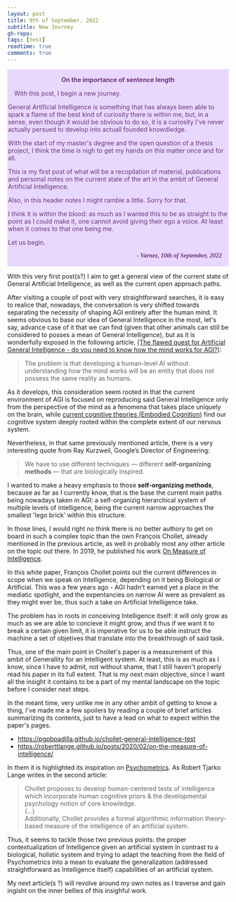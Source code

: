 ```yaml
---
layout: post
title: 9th of September, 2022
subtitle: New Journey
gh-repo: 
tags: [test]
readtime: true
comments: true
---
```



<div class="warning" style='padding:0.1em; background-color:#E9D8FD; color:#69337A'>
<span>
<p style='margin-top:1em; text-align:center'>
<b>On the importance of sentence length</b></p>
<p style='margin-left:1em;'>
 With this post, I begin a new journey.
 
 General Artificial Intelligence is something that has always been able to spark a flame of the best kind of curiosity there is within me, but, in a sense, 
 even though it would be obvious to do so, it is a curiosity I've never actually persued to develop into actuall founded knowdledge.
 
 With the start of my master's degree and the open question of a thesis project, I think the time is nigh to get my hands on this matter once and for all.
 
 This is my first post of what will be a recopilation of material, publications and personal notes on the current state of the art in the ambit of General 
 Artificial Intelligence.
 
 Also, in this header notes I might ramble a little. Sorry for that. 
 
 I think it is within the blood: as much as I wanted this to be as straight to the point as I could make it, one cannot avoid giving their ego a voice. 
 At least when it comes to that one being me.
 
 Let us begin.
</p>
<p style='margin-bottom:1em; margin-right:1em; text-align:right; font-family:Georgia'> <b><i>- Varnez, 10th of September, 2022</b></i>
</p></span>
</div>


With this very first post(s?) I aim to get a general view of the current state of General Artificial Intelligence, as well as the current open approach paths.

After visiting a couple of post with very straightforward searches, it is easy to realice that, nowadays, the conversation is very shifted towards separating 
the necessity of shaping AGI entirely after the human mind. It seems obvious to base our idea of General Intelligence in the most, let's say, advance case of 
it that we can find (given that other animals can still be considered to posses a mean of General Intelligence), but as it is wonderfully exposed in the following 
article, [(The flawed quest for Artificial General Intelligence - do you need to know how the mind works for AGI?)](https://diginomica.com/flawed-quest-artificial-general-intelligence-do-you-need-know-how-mind-works-agi): 

> The problem is that developing a human-level AI without understanding how the mind works will be an entity that does not possess the same reality as humans.

As it develops, this consideration seem rooted in that the current environment of AGI is focused on reproducing said General Intelligence only from the perspective of 
the mind as a fenomena that takes place uniquely on the brain, while [current cognitive theories (Embodied Cognition)](https://en.wikipedia.org/wiki/Embodied_cognition) find our cognitive system deeply rooted within the complete extent of 
our nervous system.

Nevertheless, in that same previously mentioned article, there is a very interesting quote from Ray Kurzweil, Google’s Director of Engineering:

> We have to use different techniques — different **self-organizing methods** — that are biologically inspired.

I wanted to make a heavy emphasis to those **self-organizing methods**, because as far as I currently know, that is the base the current main paths being nowadays 
taken in AGI: a self-organizig hierarchical system of multiple levels of intelligence, being the current narrow approaches the smallest 'lego brick' within this 
structure.

In those lines, I would right no think there is no better authory to get on board in such a complex topic than the own François Chollet, already mentioned in the 
previous article, as well in probably most any other article on the topic out there. In 2019, he published his work [On Measure of Intelligence](https://arxiv.org/abs/1911.01547).

In this white paper, François Chollet points out the current differences in scope when we speak on Intelligence, depending on it being Biological or Artificial. This
was a few years ago - AGI hadn't earned yet a place in the mediatic spotlight, and the expentancies on narrow AI were as prevalent as they might ever be, thus such a
take on Artificial Intelligence take.

The problem has in roots in conceiving Intelligence itself: it will only grow as much as we are able to concieve it might grow, and thus if we want it to break a 
certain given limit, it is imperative for us to be able instruct the machine a set of objetives that translate into the breakthrough of said task.

Thus, one of the main point in Chollet's paper is a measurement of this ambit of Generallity for an Intelligent system. At least, this is as much as I know, since I 
have to admit, not without shame, that I still haven't properly read his paper in its full extent. That is my next main objective, since I want all the insight it 
contains to be a part of my mental landscape on the topic before I consider next steps.

In the meant time, very unlike me in any other ambit of getting to know a thing, I've made me a few spoilers by reading a couple of brief articles summarizing its 
contents, just to have a lead on what to expect within the paper's pages.

- https://pgpbpadilla.github.io/chollet-general-intelligence-test
- https://roberttlange.github.io/posts/2020/02/on-the-measure-of-intelligence/

In them it is highlighted its inspiration on [Psychometrics](https://en.wikipedia.org/wiki/Psychometrics). As Robert Tjarko Lange writes in the second article:

> Chollet proposes to develop human-centered tests of intelligence which incorporate human cognitive priors & the developmental psychology notion of core knowledge.<br/> (...) <br/>Additionally, Chollet provides a formal algorithmic information theory-based measure of the intelligence of an artificial system.

Thus, it seems to tackle those two previous points: the proper contextualization of Intelligence given an artificial system in contrast to a biological, holistic
system and trying to adapt the teaching from the field of Psychometrics into a mean to evaluate the generalization (addressed straightforward as Intelligence itself)
capabilities of an artificial system.

My next article(s ?) will revolve around my own notes as I traverse and gain ingisht on the inner bellies of this insighful work.
